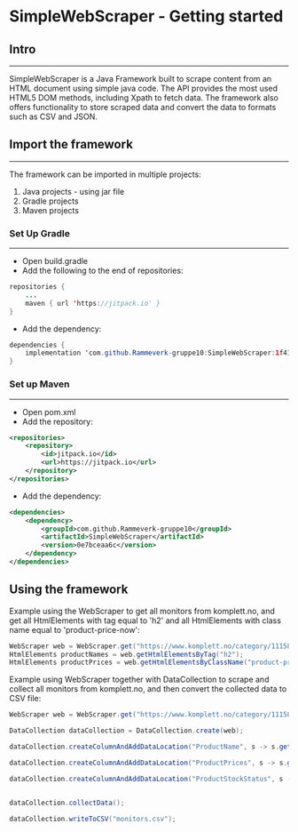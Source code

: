 # SimpleWebScraper - Getting started

## Intro
___
SimpleWebScraper is a Java Framework built to scrape content from an HTML document using simple java code. The API provides the most used HTML5 DOM methods, including Xpath to fetch data. 
The framework also offers functionality to store scraped data and convert the data to formats such as CSV and JSON.

## Import the framework
___
The framework can be imported in multiple projects:

1. Java projects - using jar file
2. Gradle projects 
3. Maven projects

### Set Up Gradle
___
- Open build.gradle
- Add the following to the end of repositories:

``` java
repositories {
    ...
    maven { url 'https://jitpack.io' }
}
```
- Add the dependency:
``` java
dependencies {
    implementation 'com.github.Rammeverk-gruppe10:SimpleWebScraper:1f4184be84'
}
```
  

### Set up Maven
___
- Open pom.xml
- Add the repository:
```xml
<repositories>
    <repository>
        <id>jitpack.io</id>
        <url>https://jitpack.io</url>
    </repository>
</repositories>
```
- Add the dependency:
```xml
<dependencies>
    <dependency>
        <groupId>com.github.Rammeverk-gruppe10</groupId>
        <artifactId>SimpleWebScraper</artifactId>
        <version>0e7bceaa6c</version>
    </dependency>
</dependencies>  
```

## Using the framework

Example using the WebScraper to get all monitors from komplett.no, and get all HtmlElements with tag equal to 'h2' and all HtmlElements with class name equal to 'product-price-now':
``` java
WebScraper web = WebScraper.get("https://www.komplett.no/category/11158/datautstyr/skjermer/skjermer?nlevel=10000%C2%A710392%C2%A711158&hits=240");
HtmlElements productNames = web.getHtmlElementsByTag("h2");
HtmlElements productPrices = web.getHtmlElementsByClassName("product-price-now");
```

Example using WebScraper together with DataCollection to scrape and collect all monitors from komplett.no, and then convert the collected data to CSV file:
``` java
WebScraper web = WebScraper.get("https://www.komplett.no/category/11158/datautstyr/skjermer/skjermer?nlevel=10000%C2%A710392%C2%A711158&hits=240");

DataCollection dataCollection = DataCollection.create(web);

dataCollection.createColumnAndAddDataLocation("ProductName", s -> s.getHtmlElementsByTag("h2"));

dataCollection.createColumnAndAddDataLocation("ProductPrices", s -> s.getHtmlElementsByClassName("product-price-now"));

dataCollection.createColumnAndAddDataLocation("ProductStockStatus", s -> s.getHtmlElementsByXpath("//span[@class='stockstatus-stock-details']"));


dataCollection.collectData();

dataCollection.writeToCSV("monitors.csv");
```






